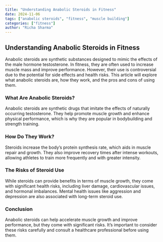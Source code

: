 ```yaml
---
title: "Understanding Anabolic Steroids in Fitness"
date: 2024-11-06
tags: ["anabolic steroids", "fitness", "muscle building"]
categories: ["fitness"]
author: "Richa Sharma"
---
```


## Understanding Anabolic Steroids in Fitness

Anabolic steroids are synthetic substances designed to mimic the effects of the male hormone testosterone. In fitness, they are often used to increase muscle mass and improve performance. However, their use is controversial due to the potential for side effects and health risks. This article will explore what anabolic steroids are, how they work, and the pros and cons of using them.

### What Are Anabolic Steroids?

Anabolic steroids are synthetic drugs that imitate the effects of naturally occurring testosterone. They help promote muscle growth and enhance physical performance, which is why they are popular in bodybuilding and strength training.

### How Do They Work?

Steroids increase the body’s protein synthesis rate, which aids in muscle repair and growth. They also improve recovery times after intense workouts, allowing athletes to train more frequently and with greater intensity.

### The Risks of Steroid Use

While steroids can provide benefits in terms of muscle growth, they come with significant health risks, including liver damage, cardiovascular issues, and hormonal imbalances. Mental health issues like aggression and depression are also associated with long-term steroid use.

### Conclusion

Anabolic steroids can help accelerate muscle growth and improve performance, but they come with significant risks. It’s important to consider these risks carefully and consult a healthcare professional before using them.

